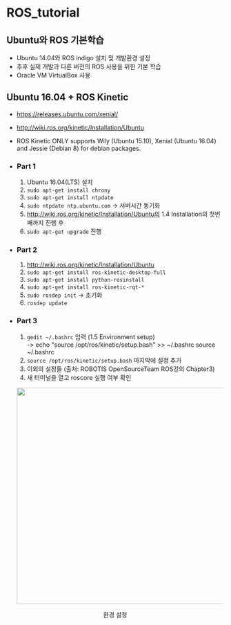 # ROS_tutorial


## Ubuntu와 ROS 기본학습
- Ubuntu 14.04와 ROS indigo 설치 및 개발환경 설정
- 추후 실제 개발과 다른 버전의 ROS 사용을 위한 기본 학습  
- Oracle VM VirtualBox 사용  

## Ubuntu 16.04 + ROS Kinetic
- https://releases.ubuntu.com/xenial/
- http://wiki.ros.org/kinetic/Installation/Ubuntu
- ROS Kinetic ONLY supports Wily (Ubuntu 15.10), Xenial (Ubuntu 16.04) and Jessie (Debian 8) for debian packages.  

- ### Part 1
  1. Ubuntu 16.04(LTS) 설치
  2. `sudo apt-get install chrony`  
  3. `sudo apt-get install ntpdate`  
  4. `sudo ntpdate ntp.ubuntu.com` -> 서버시간 동기화  
  5. http://wiki.ros.org/kinetic/Installation/Ubuntu의 1.4 Installation의 첫번째까지 진행 후  
  6. `sudo apt-get upgrade` 진행  

- ### Part 2
  1. http://wiki.ros.org/kinetic/Installation/Ubuntu
  2. `sudo apt-get install ros-kinetic-desktop-full`
  3. `sudo apt-get install python-rosinstall`  
  4. `sudo apt-get install ros-kinetic-rqt-*`  
  5. `sudo rosdep init` -> 초기화
  6. `rosdep update` 

- ### Part 3
  1. `gedit ~/.bashrc` 입력 (1.5 Environment setup)  
  -> echo "source /opt/ros/kinetic/setup.bash" >> ~/.bashrc
source ~/.bashrc  
  2. `source /opt/ros/kinetic/setup.bash` 마지막에 설정 추가
  3. 이외의 설정들 (출처: ROBOTIS OpenSourceTeam ROS강의 Chapter3)
  4. 새 터미널을 열고 roscore 실행 여부 확인
  <p align="center"><img src="https://user-images.githubusercontent.com/72693388/108215795-0f7e9b80-7175-11eb-886e-74784c013b50.png" width="500px"></p>  
<p align="center"> 환경 설정 </p>    
 
